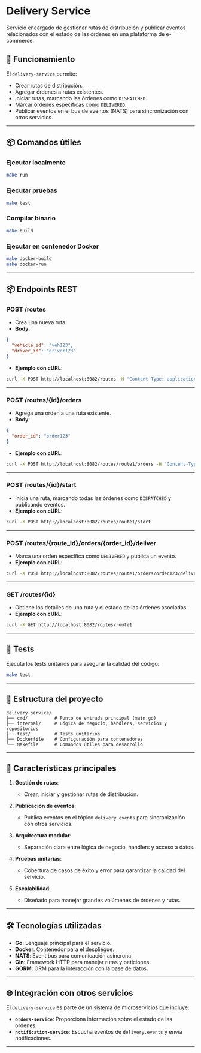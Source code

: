 # Delivery Service

Servicio encargado de gestionar rutas de distribución y publicar eventos relacionados con el estado de las órdenes en una plataforma de e-commerce.

## 🚀 Funcionamiento

El `delivery-service` permite:

- Crear rutas de distribución.
- Agregar órdenes a rutas existentes.
- Iniciar rutas, marcando las órdenes como `DISPATCHED`.
- Marcar órdenes específicas como `DELIVERED`.
- Publicar eventos en el bus de eventos (NATS) para sincronización con otros servicios.

---

## 📦 Comandos útiles

### Ejecutar localmente

```bash
make run
```

### Ejecutar pruebas

```bash
make test
```

### Compilar binario

```bash
make build
```

### Ejecutar en contenedor Docker

```bash
make docker-build
make docker-run
```

---

## 📦 Endpoints REST

### **POST /routes**
- Crea una nueva ruta.
- **Body**:

```json
{
  "vehicle_id": "veh123",
  "driver_id": "driver123"
}
```

- **Ejemplo con cURL**:

```bash
curl -X POST http://localhost:8082/routes -H "Content-Type: application/json" -d '{"vehicle_id": "veh123", "driver_id": "driver123"}'
```

---

### **POST /routes/{id}/orders**
- Agrega una orden a una ruta existente.
- **Body**:

```json
{
  "order_id": "order123"
}
```

- **Ejemplo con cURL**:

```bash
curl -X POST http://localhost:8082/routes/route1/orders -H "Content-Type: application/json" -d '{"order_id": "order123"}'
```

---

### **POST /routes/{id}/start**
- Inicia una ruta, marcando todas las órdenes como `DISPATCHED` y publicando eventos.
- **Ejemplo con cURL**:

```bash
curl -X POST http://localhost:8082/routes/route1/start
```

---

### **POST /routes/{route_id}/orders/{order_id}/deliver**
- Marca una orden específica como `DELIVERED` y publica un evento.
- **Ejemplo con cURL**:

```bash
curl -X POST http://localhost:8082/routes/route1/orders/order123/deliver
```

---

### **GET /routes/{id}**
- Obtiene los detalles de una ruta y el estado de las órdenes asociadas.
- **Ejemplo con cURL**:

```bash
curl -X GET http://localhost:8082/routes/route1
```

---

## 🧪 Tests

Ejecuta los tests unitarios para asegurar la calidad del código:

```bash
make test
```

---

## 📂 Estructura del proyecto

```
delivery-service/
├── cmd/          # Punto de entrada principal (main.go)
├── internal/     # Lógica de negocio, handlers, servicios y repositorios
├── test/         # Tests unitarios
├── Dockerfile    # Configuración para contenedores
└── Makefile      # Comandos útiles para desarrollo
```

---

## 🌟 Características principales

1. **Gestión de rutas**:
   - Crear, iniciar y gestionar rutas de distribución.

2. **Publicación de eventos**:
   - Publica eventos en el tópico `delivery.events` para sincronización con otros servicios.

3. **Arquitectura modular**:
   - Separación clara entre lógica de negocio, handlers y acceso a datos.

4. **Pruebas unitarias**:
   - Cobertura de casos de éxito y error para garantizar la calidad del servicio.

5. **Escalabilidad**:
   - Diseñado para manejar grandes volúmenes de órdenes y rutas.

---

## 🛠️ Tecnologías utilizadas

- **Go**: Lenguaje principal para el servicio.
- **Docker**: Contenedor para el despliegue.
- **NATS**: Event bus para comunicación asíncrona.
- **Gin**: Framework HTTP para manejar rutas y peticiones.
- **GORM**: ORM para la interacción con la base de datos.

---

## 🌐 Integración con otros servicios

El `delivery-service` es parte de un sistema de microservicios que incluye:

- **`orders-service`**: Proporciona información sobre el estado de las órdenes.
- **`notification-service`**: Escucha eventos de `delivery.events` y envía notificaciones.

---
